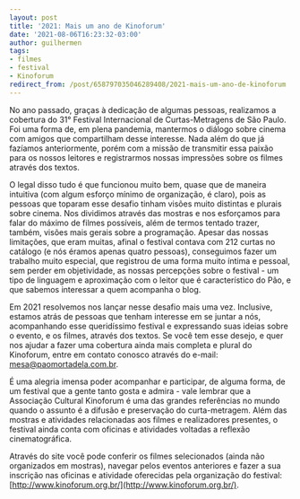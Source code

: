 ```yaml
---
layout: post
title: '2021: Mais um ano de Kinoforum'
date: '2021-08-06T16:23:32-03:00'
author: guilhermen
tags:
- filmes
- festival
- Kinoforum
redirect_from: /post/658797035046289408/2021-mais-um-ano-de-kinoforum
---
```

No ano passado, graças à dedicação de algumas pessoas, realizamos a cobertura do 31° Festival Internacional de Curtas-Metragens de São Paulo. Foi uma forma de, em plena pandemia, mantermos o diálogo sobre cinema com amigos que compartilham desse interesse. Nada além do que já fazíamos anteriormente, porém com a missão de transmitir essa paixão para os nossos leitores e registrarmos nossas impressões sobre os filmes através dos textos.

O legal disso tudo é que funcionou muito bem, quase que de maneira intuitiva (com algum esforço mínimo de organização, é claro), pois as pessoas que toparam esse desafio tinham visões muito distintas e plurais sobre cinema. Nos dividimos através das mostras e nos esforçamos para falar do máximo de filmes possíveis, além de termos tentado trazer, também, visões mais gerais sobre a programação. Apesar das nossas limitações, que eram muitas, afinal o festival contava com 212 curtas no catálogo (e nós éramos apenas quatro pessoas), conseguimos fazer um trabalho muito especial, que registrou de uma forma muito íntima e pessoal, sem perder em objetividade, as nossas percepções sobre o festival - um tipo de linguagem e aproximação com o leitor que é característico do Pão, e que sabemos interessar a quem acompanha o blog.

Em 2021 resolvemos nos lançar nesse desafio mais uma vez. Inclusive, estamos atrás de pessoas que tenham interesse em se juntar a nós, acompanhando esse queridíssimo festival e expressando suas ideias sobre o evento, e os filmes, através dos textos. Se você tem esse desejo, e quer nos ajudar a fazer uma cobertura ainda mais completa e plural do Kinoforum, entre em contato conosco através do e-mail: mesa@paomortadela.com.br.

É uma alegria imensa poder acompanhar e participar, de alguma forma, de um festival que a gente tanto gosta e admira - vale lembrar que a Associação Cultural Kinoforum é uma das grandes referências no mundo quando o assunto é a difusão e preservação do curta-metragem. Além das mostras e atividades relacionadas aos filmes e realizadores presentes, o festival ainda conta com oficinas e atividades voltadas a reflexão cinematográfica.

Através do site você pode conferir os filmes selecionados (ainda não organizados em mostras), navegar pelos eventos anteriores e fazer a sua inscrição nas oficinas e atividade oferecidas pela organização do festival: [http://www.kinoforum.org.br/](http://www.kinoforum.org.br/).

